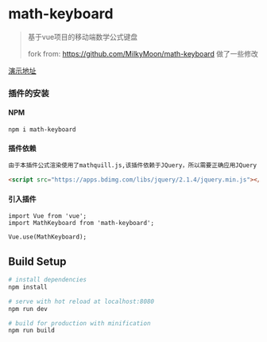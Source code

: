 # math-keyboard

> 基于vue项目的移动端数学公式键盘
>
> fork from: https://github.com/MilkyMoon/math-keyboard
>做了一些修改

[演示地址](http://www.codwiki.cn/laboratory/keyboard)


### 插件的安装

#### NPM

```
npm i math-keyboard
```

#### 插件依赖

```html
由于本插件公式渲染使用了mathquill.js,该插件依赖于JQuery，所以需要正确应用JQuery

<script src="https://apps.bdimg.com/libs/jquery/2.1.4/jquery.min.js"></script>
```

#### 引入插件

```
import Vue from 'vue';
import MathKeyboard from 'math-keyboard';

Vue.use(MathKeyboard);
```

## Build Setup

```bash
# install dependencies
npm install

# serve with hot reload at localhost:8080
npm run dev

# build for production with minification
npm run build
```

### 
